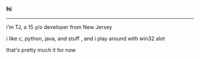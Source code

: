 ### hi
---
i'm TJ, a 15 y/o developer from New Jersey

i like c, python, java, and stuff , and i play around with win32 alot 

that's pretty much it for now
